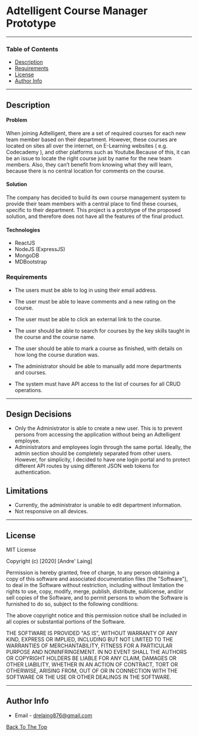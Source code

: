 # Adtelligent Course Manager Prototype

---

### Table of Contents


- [Description](#description)
- [Requirements](#requirements)
- [License](#license)
- [Author Info](#author-info)

---

## Description

#### Problem
When joining Adtelligent, there are a set of required courses for
each new team member based on their department. However, these
courses are located on sites all over the internet, on E-Learning
websites ( e.g. Codecademy ), and other platforms such as Youtube.Because of this, it can be an issue to locate the right course just by
name for the new team members. Also, they can’t benefit from
knowing what they will learn, because there is no central location for
comments on the course.

#### Solution
The company has decided to build its own course management system to provide their team members with a central place to find these courses, specific to their department. This project is a prototype of the proposed solution, and therefore does not have all the features of the final product.

#### Technologies

- ReactJS
- NodeJS (ExpressJS)
- MongoDB
- MDBootstrap

### Requirements
- The users must be able to log in using their email address.

<!-- ![](./screenshots/login.png) -->

- The user must be able to leave comments and a new rating
on the course.

<!-- ![](./screenshots/feedback.png) -->


- The user must be able to click an external link to the course.
<!-- ![](./screenshots/external-link.png) -->

- The user should be able to search for courses by the key skills
taught in the course and the course name.

<!-- ![](./screenshots/search-results.png) -->

- The user should be able to mark a course as finished, with
details on how long the course duration was.

<!-- ![](./screenshots/duration.png) -->

- The administrator should be able to manually add more
departments and courses.
<!-- ![](./screenshots/new-course.png) -->


- The system must have API access to the list of courses for all
CRUD operations.
<!-- ![](./screenshots/crud.png) -->


---

## Design Decisions
- Only the Administrator is able to create a new user. This is to prevent persons from accessing the application without being an Adtelligent employee.
- Administrators and employees login through the same portal. Ideally, the admin section should be completely separated from other users. However, for simplicity, I decided to have one login portal and to protect different API routes by using different JSON web tokens for authentication.


## Limitations
- Currently, the administrator is unable to edit department information.
- Not responsive on all devices.


---

## License

MIT License

Copyright (c) [2020] [Andre' Laing]

Permission is hereby granted, free of charge, to any person obtaining a copy
of this software and associated documentation files (the "Software"), to deal
in the Software without restriction, including without limitation the rights
to use, copy, modify, merge, publish, distribute, sublicense, and/or sell
copies of the Software, and to permit persons to whom the Software is
furnished to do so, subject to the following conditions:

The above copyright notice and this permission notice shall be included in all
copies or substantial portions of the Software.

THE SOFTWARE IS PROVIDED "AS IS", WITHOUT WARRANTY OF ANY KIND, EXPRESS OR
IMPLIED, INCLUDING BUT NOT LIMITED TO THE WARRANTIES OF MERCHANTABILITY,
FITNESS FOR A PARTICULAR PURPOSE AND NONINFRINGEMENT. IN NO EVENT SHALL THE
AUTHORS OR COPYRIGHT HOLDERS BE LIABLE FOR ANY CLAIM, DAMAGES OR OTHER
LIABILITY, WHETHER IN AN ACTION OF CONTRACT, TORT OR OTHERWISE, ARISING FROM,
OUT OF OR IN CONNECTION WITH THE SOFTWARE OR THE USE OR OTHER DEALINGS IN THE
SOFTWARE.


---

## Author Info

- Email - drelaing876@gmail.com

[Back To The Top](#read-me-template)
